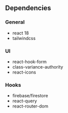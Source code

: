 ## Dependencies
### General
- react 18
- tailwindcss
### UI
- react-hook-form
- class-variance-authority
- react-icons
### Hooks
- firebase/firestore
- react-query
- react-router-dom
